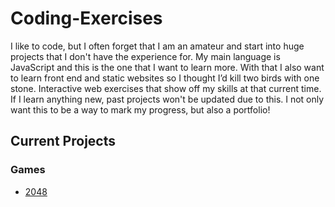 # Coding-Exercises

I like to code, but I often forget that I am an amateur and start into huge projects that I don't have the experience for. My main language is JavaScript and this is the one that I want to learn more. With that I also want to learn front end and static websites so I thought I’d kill two birds with one stone. Interactive web exercises that show off my skills at that current time. If I learn anything new, past projects won't be updated due to this. I not only want this to be a way to mark my progress, but also a portfolio!

## Current Projects
### Games
* [2048](https://www.dysphoricgreens.ml/Coding-Exercises/games/2048)
